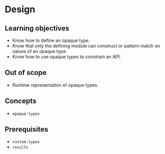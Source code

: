 # Design

## Learning objectives

- Know how to define an opaque type.
- Know that only the defining module can construct or pattern match on values of an opaque type.
- Know how to use opaque types to constrain an API.

## Out of scope

- Runtime representation of opaque types.

## Concepts

- `opaque-types`

## Prerequisites

- `custom-types`
- `results`
